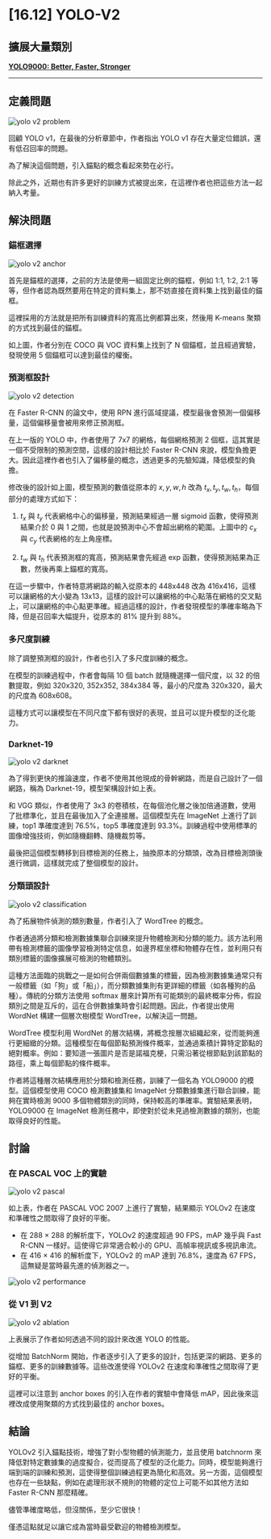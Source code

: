 # [16.12] YOLO-V2

## 擴展大量類別

[**YOLO9000: Better, Faster, Stronger**](https://arxiv.org/abs/1612.08242)

---

## 定義問題

![yolo v2 problem](./img/img9.jpg)

回顧 YOLO v1，在最後的分析章節中，作者指出 YOLO v1 存在大量定位錯誤，還有低召回率的問題。

為了解決這個問題，引入錨點的概念看起來勢在必行。

除此之外，近期也有許多更好的訓練方式被提出來，在這裡作者也把這些方法一起納入考量。

## 解決問題

### 錨框選擇

![yolo v2 anchor](./img/img1.jpg)

首先是錨框的選擇，之前的方法是使用一組固定比例的錨框，例如 1:1, 1:2, 2:1 等等，但作者認為既然要用在特定的資料集上，那不妨直接在資料集上找到最佳的錨框。

這裡採用的方法就是把所有訓練資料的寬高比例都算出來，然後用 K-means 聚類的方式找到最佳的錨框。

如上圖，作者分別在 COCO 與 VOC 資料集上找到了 N 個錨框，並且經過實驗，發現使用 5 個錨框可以達到最佳的權衡。

### 預測框設計

![yolo v2 detection](./img/img2.jpg)

在 Faster R-CNN 的論文中，使用 RPN 進行區域提議，模型最後會預測一個偏移量，這個偏移量會被用來修正預測框。

在上一版的 YOLO 中，作者使用了 7x7 的網格，每個網格預測 2 個框，這其實是一個不受限制的預測空間，這樣的設計相比於 Faster R-CNN 來說，模型負擔更大。因此這裡作者也引入了偏移量的概念，透過更多的先驗知識，降低模型的負擔。

修改後的設計如上圖，模型預測的數值從原本的 $x, y, w, h$ 改為 $t_x, t_y, t_w, t_h$，每個部分的處理方式如下：

1. $t_x$ 與 $t_y$ 代表網格中心的偏移量，預測結果經過一層 sigmoid 函數，使得預測結果介於 0 與 1 之間，也就是說預測中心不會超出網格的範圍。上圖中的 $c_x$ 與 $c_y$ 代表網格的左上角座標。

2. $t_w$ 與 $t_h$ 代表預測框的寬高，預測結果會先經過 exp 函數，使得預測結果為正數，然後再乘上錨框的寬高。

在這一步驟中，作者特意將網路的輸入從原本的 448x448 改為 416x416，這樣可以讓網格的大小變為 13x13，這樣的設計可以讓網格的中心點落在網格的交叉點上，可以讓網格的中心點更準確。經過這樣的設計，作者發現模型的準確率略為下降，但是召回率大幅提升，從原本的 81% 提升到 88%。

### 多尺度訓練

除了調整預測框的設計，作者也引入了多尺度訓練的概念。

在模型的訓練過程中，作者會每隔 10 個 batch 就隨機選擇一個尺度，以 32 的倍數提取，例如 320x320, 352x352, 384x384 等，最小的尺度為 320x320，最大的尺度為 608x608。

這種方式可以讓模型在不同尺度下都有很好的表現，並且可以提升模型的泛化能力。

### Darknet-19

![yolo v2 darknet](./img/img6.jpg)

為了得到更快的推論速度，作者不使用其他現成的骨幹網路，而是自己設計了一個網路，稱為 Darknet-19，模型架構設計如上表。

和 VGG 類似，作者使用了 3x3 的卷積核，在每個池化層之後加倍通道數，使用了批標準化，並且在最後加入了全連接層。這個模型先在 ImageNet 上進行了訓練，top1 準確度達到 76.5%，top5 準確度達到 93.3%。訓練過程中使用標準的圖像增強技術，例如隨機翻轉、隨機裁剪等。

最後把這個模型轉移到目標檢測的任務上，抽換原本的分類頭，改為目標檢測頭後進行微調，這樣就完成了整個模型的設計。

### 分類頭設計

![yolo v2 classification](./img/img7.jpg)

為了拓展物件偵測的類別數量，作者引入了 WordTree 的概念。

作者通過將分類和檢測數據集聯合訓練來提升物體檢測和分類的能力。該方法利用帶有檢測標籤的圖像學習檢測特定信息，如邊界框坐標和物體存在性，並利用只有類別標籤的圖像擴展可檢測的物體類別。

這種方法面臨的挑戰之一是如何合併兩個數據集的標籤，因為檢測數據集通常只有一般標籤（如「狗」或「船」），而分類數據集則有更詳細的標籤（如各種狗的品種）。傳統的分類方法使用 softmax 層來計算所有可能類別的最終概率分佈，假設類別之間是互斥的，這在合併數據集時會引起問題。因此，作者提出使用 WordNet 構建一個層次樹模型 WordTree，以解決這一問題。

WordTree 模型利用 WordNet 的層次結構，將概念按層次組織起來，從而能夠進行更細緻的分類。這種模型在每個節點預測條件概率，並通過乘積計算特定節點的絕對概率。例如：要知道一張圖片是否是諾福克梗，只需沿著從根節點到該節點的路徑，乘上每個節點的條件概率。

作者將這種層次結構應用於分類和檢測任務，訓練了一個名為 YOLO9000 的模型。這個模型使用 COCO 檢測數據集和 ImageNet 分類數據集進行聯合訓練，能夠在實時檢測 9000 多個物體類別的同時，保持較高的準確率。實驗結果表明，YOLO9000 在 ImageNet 檢測任務中，即使對於從未見過檢測數據的類別，也能取得良好的性能。

## 討論

### 在 PASCAL VOC 上的實驗

![yolo v2 pascal](./img/img4.jpg)

如上表，作者在 PASCAL VOC 2007 上進行了實驗，結果顯示 YOLOv2 在速度和準確性之間取得了良好的平衡。

- 在 288 × 288 的解析度下，YOLOv2 的速度超過 90 FPS，mAP 幾乎與 Fast R-CNN 一樣好。這使得它非常適合較小的 GPU、高幀率視訊或多視訊串流。
- 在 416 × 416 的解析度下，YOLOv2 的 mAP 達到 76.8%，速度為 67 FPS，這無疑是當時最先進的偵測器之一。

![yolo v2 performance](./img/img3.jpg)

### 從 V1 到 V2

![yolo v2 ablation](./img/img5.jpg)

上表展示了作者如何透過不同的設計來改進 YOLO 的性能。

從增加 BatchNorm 開始，作者逐步引入了更多的設計，包括更深的網路、更多的錨框、更多的訓練數據等。這些改進使得 YOLOv2 在速度和準確性之間取得了更好的平衡。

這裡可以注意到 anchor boxes 的引入在作者的實驗中會降低 mAP，因此後來這裡改成使用聚類的方式找到最佳的 anchor boxes。

## 結論

YOLOv2 引入錨點技術，增強了對小型物體的偵測能力，並且使用 batchnorm 來降低對特定數據集的過度擬合，從而提高了模型的泛化能力。同時，模型能夠進行端到端的訓練和預測，這使得整個訓練過程更為簡化和高效。另一方面，這個模型也存在一些缺點，例如在處理形狀不規則的物體的定位上可能不如其他方法如 Faster R-CNN 那麼精確。

儘管準確度略低，但沒關係，至少它很快！

僅憑這點就足以讓它成為當時最受歡迎的物體檢測模型。
